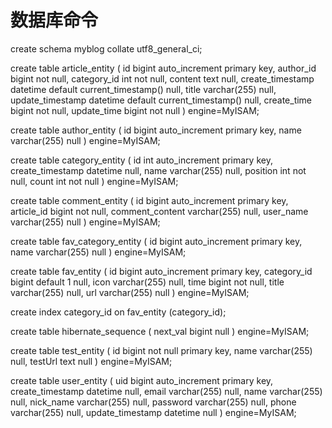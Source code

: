 # 数据库命令
create schema myblog collate utf8_general_ci;

create table article_entity
(
id bigint auto_increment
primary key,
author_id bigint not null,
category_id int not null,
content text null,
create_timestamp datetime default current_timestamp() null,
title varchar(255) null,
update_timestamp datetime default current_timestamp() null,
create_time bigint not null,
update_time bigint not null
)
engine=MyISAM;

create table author_entity
(
id bigint auto_increment
primary key,
name varchar(255) null
)
engine=MyISAM;

create table category_entity
(
id int auto_increment
primary key,
create_timestamp datetime null,
name varchar(255) null,
position int not null,
count int not null
)
engine=MyISAM;

create table comment_entity
(
id bigint auto_increment
primary key,
article_id bigint not null,
comment_content varchar(255) null,
user_name varchar(255) null
)
engine=MyISAM;

create table fav_category_entity
(
id bigint auto_increment
primary key,
name varchar(255) null
)
engine=MyISAM;

create table fav_entity
(
id bigint auto_increment
primary key,
category_id bigint default 1 null,
icon varchar(255) null,
time bigint not null,
title varchar(255) null,
url varchar(255) null
)
engine=MyISAM;

create index category_id
on fav_entity (category_id);

create table hibernate_sequence
(
next_val bigint null
)
engine=MyISAM;

create table test_entity
(
id bigint not null
primary key,
name varchar(255) null,
testUrl text null
)
engine=MyISAM;

create table user_entity
(
uid bigint auto_increment
primary key,
create_timestamp datetime null,
email varchar(255) null,
name varchar(255) null,
nick_name varchar(255) null,
password varchar(255) null,
phone varchar(255) null,
update_timestamp datetime null
)
engine=MyISAM;

